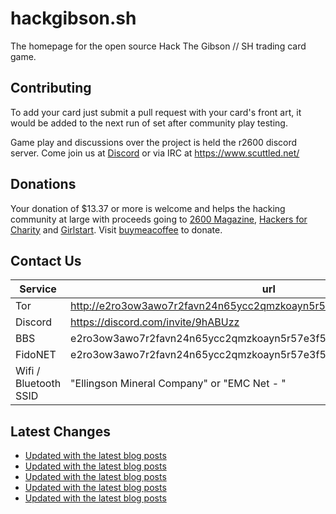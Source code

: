 # hackgibson.sh
The homepage for the open source Hack The Gibson // SH trading card game.


## Contributing

To add your card just submit a pull request with your card's front art, it would be added to the next run of set after community play testing.

Game play and discussions over the project is held the r2600 discord server. Come join us at [Discord](https://discord.com/invite/9hABUzz) or via IRC at https://www.scuttled.net/


## Donations

Your donation of $13.37 or more is welcome and helps the hacking community at large with proceeds going to [2600 Magazine](https://2600.com/), [Hackers for Charity](https://hackersforcharity.org) and [Girlstart](https://girlstart.org).  Visit [buymeacoffee](https://www.buymeacoffee.com/hackgibson.sh) to donate.


## Contact Us

Service | url
-|-
Tor | http://e2ro3ow3awo7r2favn24n65ycc2qmzkoayn5r57e3f56nvjwdcgg32ad.onion
Discord | https://discord.com/invite/9hABUzz
BBS | e2ro3ow3awo7r2favn24n65ycc2qmzkoayn5r57e3f56nvjwdcgg32ad.onion:23
FidoNET | e2ro3ow3awo7r2favn24n65ycc2qmzkoayn5r57e3f56nvjwdcgg32ad.onion:24554
Wifi / Bluetooth SSID | "Ellingson Mineral Company" or "EMC Net - <fidonet address>"

## Latest Changes
<!-- BLOG-POST-LIST:START -->
- [Updated with the latest blog posts](https://github.com/DFW2600/hackgibson.sh/commit/65a5f70ada821c085e3265ab0ce50b6e7ed1633c)
- [Updated with the latest blog posts](https://github.com/DFW2600/hackgibson.sh/commit/53a0a10ef1504f73148c3176519c0df28c748c2e)
- [Updated with the latest blog posts](https://github.com/DFW2600/hackgibson.sh/commit/08cb1fd8d7d937c9fb5e59a8ff9984964e7922a9)
- [Updated with the latest blog posts](https://github.com/DFW2600/hackgibson.sh/commit/d75ec546ec786efe73f6428434460bd5b0bafa57)
- [Updated with the latest blog posts](https://github.com/DFW2600/hackgibson.sh/commit/eaa9d95943084dfe7da44ce44f1fb4d454008d61)
<!-- BLOG-POST-LIST:END -->
